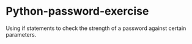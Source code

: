 # Python-password-exercise
Using if statements to check the strength of a password against certain parameters.
